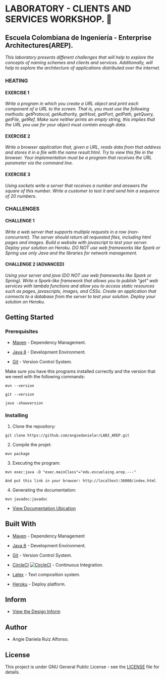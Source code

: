 # LABORATORY - CLIENTS AND SERVICES WORKSHOP. 🚀

## Escuela Colombiana de Ingeniería - Enterprise Architectures(AREP).

_This laboratory presents different challenges that will help to explore the concepts of naming schemes and clients and services. Additionally, will help to explore the architecture of applications distributed over the internet._

### HEATING

#### EXERCISE 1
_Write a program in which you create a URL object and print each component of a URL to the screen. That is, you must use the following methods: getProtocol, getAuthority, getHost, getPort, getPath, getQuery, getFile, getRef. Make sure neither prints an empty string, this implies that the URL you use for your object must contain enough data._

#### EXERCISE 2
_Write a browser application that, given a URL, reads data from that address and stores it in a file with the name result.html. Try to view this file in the browser. Your implementation must be a program that receives the URL parameter via the command line._

#### EXERCISE 3
_Using sockets write a server that receives a number and answers the square of this number. Write a customer to test it and send him a sequence of 20 numbers._

### CHALLENGES

#### CHALLENGE 1
_Write a web server that supports multiple requests in a row (non-concurrent). The server should return all requested files, including html pages and images. Build a website with javascript to test your server. Deploy your solution on Heroku. DO NOT use web frameworks like Spark or Spring use only Java and the libraries for network management._

#### CHALLENGE 2 (ADVANCED)
_Using your server and java (DO NOT use web frameworks like Spark or Spring). Write a Spark-like framework that allows you to publish "get" web services with lambda functions and allow you to access static resources such as pages, javascripts, images, and CSSs. Create an application that connects to a database from the server to test your solution. Deploy your solution on Heroku._

## Getting Started

### Prerequisites

- [Maven](https://maven.apache.org/) - Dependency Management.

- [Java 8](https://www.oracle.com/co/java/technologies/javase/javase-jdk8-downloads.html) -  Development Environment.

- [Git](https://git-scm.com/) - Version Control System.

Make sure you have this programs installed correctly and the version that we need with the following commands:

```
mvn --version
```

```
git --version
```

```
java -showversion
```

### Installing

1. Clone the repository:

```
git clone https://github.com/angiedanielar/LAB3_AREP.git
```

2. Compile the projet:

```
mvn package
```

3. Executing the program:

```
mvn exec:java -D "exec.mainClass"="edu.escuelaing.arep.---"

And put this link in your browser: http://localhost:36000/index.html
```

4. Generating the documentation:

```
mvn javadoc:javadoc
```

- [View Documentation Ubication](https://angiedanielar.github.io/LAB3_AREP/apidocs)

## Built With

- [Maven](https://maven.apache.org/) - Dependency Management

- [Java 8](https://www.oracle.com/co/java/technologies/javase/javase-jdk8-downloads.html) -  Development Environment.

- [Git](https://git-scm.com/) - Version Control System.

- [CircleCI](https://circleci.com/) [![CircleCI](https://circleci.com/gh/circleci/circleci-docs.svg?style=svg)](https://app.circleci.com/pipelines/github/angiedanielar/LAB3_AREP) - Continuous Integration.

- [Latex](overleaf.com) - Text composition system.

- [Heroku](https://www.heroku.com/platform) - Deploy platform.

## Inform

- [View the Design Inform](https://github.com/angiedanielar/LAB3_AREP/blob/master/Inform.pdf)

## Author

- Angie Daniela Ruiz Alfonso.

## License

This project is under GNU General Public License - see the [LICENSE](LICENSE) file for details.
